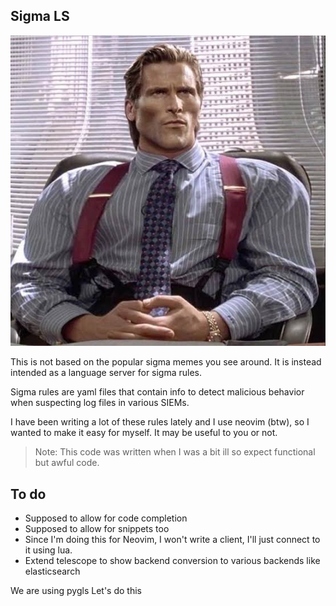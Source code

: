 ## Sigma LS

![Sigma](sigma.jpeg)

This is not based on the popular sigma memes you see around. It is instead intended as a language server for sigma rules.

Sigma rules are yaml files that contain info to detect malicious behavior when suspecting log files in various SIEMs.

I have been writing a lot of these rules lately and I use neovim (btw), so I wanted to make it easy for myself. It may be useful to you or not.

> Note: This code was written when I was a bit ill so expect functional but awful code.

## To do 
- Supposed to allow for code completion
- Supposed to allow for snippets too
- Since I'm doing this for Neovim, I won't write a client, I'll just connect to it using lua.
- Extend telescope to show backend conversion to various backends like elasticsearch

We are using pygls 
Let's do this
